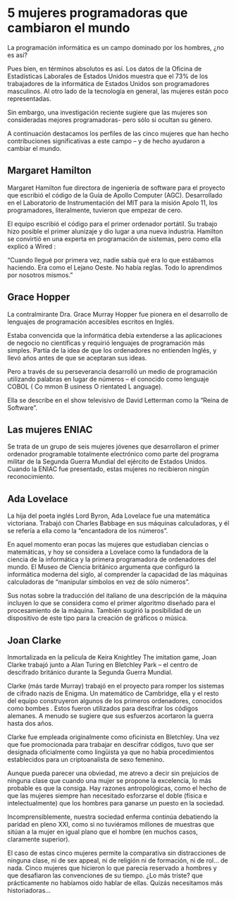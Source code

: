 # 5 mujeres programadoras que cambiaron el mundo

La programación informática es un campo dominado por los hombres, ¿no es así?

Pues bien, en términos absolutos es así. Los datos de la Oficina de Estadísticas Laborales de Estados Unidos muestra que el 73% de los trabajadores de la informática de Estados Unidos son programadores masculinos. Al otro lado de la tecnología en general, las mujeres están poco representadas.

Sin embargo, una investigación reciente sugiere que las mujeres son consideradas mejores programadoras- pero sólo si ocultan su género.

A continuación destacamos los perfiles de las cinco mujeres que han hecho contribuciones significativas a este campo – y de hecho ayudaron a cambiar el mundo.

## Margaret Hamilton

Margaret Hamilton fue directora de ingeniería de software para el proyecto que escribió el código de la Guía de Apollo Computer (AGC). Desarrollado en el Laboratorio de Instrumentación del MIT para la misión Apolo 11, los programadores, literalmente, tuvieron que empezar de cero.

El equipo escribió el código para el primer ordenador portátil. Su trabajo hizo posible el primer alunizaje y dio lugar a una nueva industria. Hamilton se convirtió en una experta en programación de sistemas, pero como ella explicó a Wired :

“Cuando llegué por primera vez, nadie sabía qué era lo que estábamos haciendo. Era como el Lejano Oeste. No había reglas. Todo lo aprendimos por nosotros mismos.”

## Grace Hopper

La contralmirante Dra. Grace Murray Hopper fue pionera en el desarrollo de lenguajes de programación accesibles escritos en Inglés.

Estaba convencida que la informática debía extenderse a las aplicaciones de negocio no científicas y requirió lenguajes de programación más simples. Partía de la idea de que los ordenadores no entienden Inglés, y llevó años antes de que se aceptaran sus ideas.

Pero a través de su perseverancia desarrolló un medio de programación utilizando palabras en lugar de números – el conocido como lenguaje COBOL ( Co mmon B usiness O rientated L anguage).

Ella se describe en el show televisivo de David Letterman como la “Reina de Software”.

## Las mujeres ENIAC

Se trata de un grupo de seis mujeres jóvenes que desarrollaron el primer ordenador programable totalmente electrónico como parte del programa militar de la Segunda Guerra Mundial del ejército de Estados Unidos. Cuando la ENIAC fue presentado, estas mujeres no recibieron ningún reconocimiento.

## Ada Lovelace

La hija del poeta inglés Lord Byron, Ada Lovelace fue una matemática victoriana. Trabajó con Charles Babbage en sus máquinas calculadoras, y él se refería a ella como la “encantadora de los números”.

En aquel momento eran pocas las mujeres que estudiaban ciencias o matemáticas, y hoy se considera a Lovelace como la fundadora de la ciencia de la informática y la primera programadora de ordenadores del mundo.
El Museo de Ciencia británico argumenta que configuró la informática moderna del siglo, al comprender la capacidad de las máquinas calculadoras de “manipular símbolos en vez de sólo números”.

Sus notas sobre la traducción del italiano de una descripción de la máquina incluyen lo que se considera como el primer algoritmo diseñado para el procesamiento de la máquina. También sugirió la posibilidad de un dispositivo de este tipo para la creación de gráficos o música.

## Joan Clarke

Inmortalizada en la película de Keira Knightley The imitation game, Joan Clarke trabajó junto a Alan Turing en Bletchley Park – el centro de descifrado británico durante la Segunda Guerra Mundial.

Clarke (más tarde Murray) trabajó en el proyecto para romper los sistemas de cifrado nazis de Enigma. Un matemático de Cambridge, ella y el resto del equipo construyeron algunos de los primeros ordenadores, conocidos como bombes . Estos fueron utilizados para descifrar los códigos alemanes. A menudo se sugiere que sus esfuerzos acortaron la guerra hasta dos años.

Clarke fue empleada originalmente como oficinista en Bletchley. Una vez que fue promocionada para trabajar en descifrar códigos, tuvo que ser designada oficialmente como lingüista ya que no había procedimientos establecidos para un criptoanalista de sexo femenino.

Aunque pueda parecer una obviedad, me atrevo a decir sin prejuicios de ninguna clase que cuando una mujer se propone la excelencia, lo más probable es que la consiga. Hay razones antropológicas, como el hecho de que las mujeres siempre han necesitado esforzarse el doble (física e intelectualmente) que los hombres para ganarse un puesto en la sociedad.

Incomprensiblemente, nuestra sociedad enferma continúa debatiendo la paridad en pleno XXI, como si no tuviéramos millones de muestras que sitúan a la mujer en igual plano que el hombre (en muchos casos, claramente superior).

El caso de estas cinco mujeres permite la comparativa sin distracciones de ninguna clase, ni de sex appeal, ni de religión ni de formación, ni de rol… de nada. Cinco mujeres que hicieron lo que parecía reservado a hombres y que desafiaron las convenciones de su tiempo. ¿Lo más triste? que prácticamente no habíamos oído hablar de ellas. Quizás necesitamos más historiadoras…
